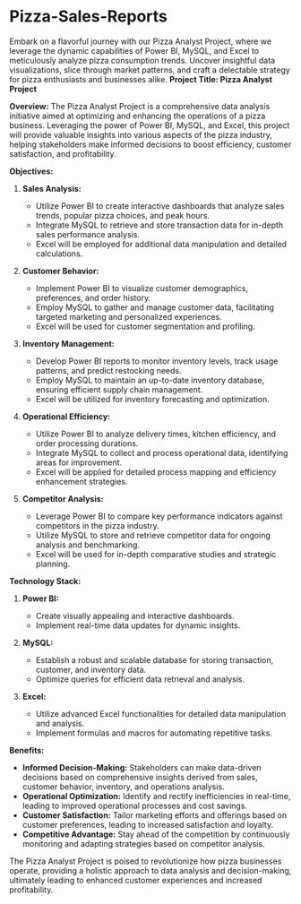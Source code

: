 # Pizza-Sales-Reports
 Embark on a flavorful journey with our Pizza Analyst Project, where we leverage the dynamic capabilities of Power BI, MySQL, and Excel to meticulously analyze pizza consumption trends. Uncover insightful data visualizations, slice through market patterns, and craft a delectable strategy for pizza enthusiasts and businesses alike.
 **Project Title: Pizza Analyst Project**

**Overview:**
The Pizza Analyst Project is a comprehensive data analysis initiative aimed at optimizing and enhancing the operations of a pizza business. Leveraging the power of Power BI, MySQL, and Excel, this project will provide valuable insights into various aspects of the pizza industry, helping stakeholders make informed decisions to boost efficiency, customer satisfaction, and profitability.

**Objectives:**
1. **Sales Analysis:**
   - Utilize Power BI to create interactive dashboards that analyze sales trends, popular pizza choices, and peak hours.
   - Integrate MySQL to retrieve and store transaction data for in-depth sales performance analysis.
   - Excel will be employed for additional data manipulation and detailed calculations.

2. **Customer Behavior:**
   - Implement Power BI to visualize customer demographics, preferences, and order history.
   - Employ MySQL to gather and manage customer data, facilitating targeted marketing and personalized experiences.
   - Excel will be used for customer segmentation and profiling.

3. **Inventory Management:**
   - Develop Power BI reports to monitor inventory levels, track usage patterns, and predict restocking needs.
   - Employ MySQL to maintain an up-to-date inventory database, ensuring efficient supply chain management.
   - Excel will be utilized for inventory forecasting and optimization.

4. **Operational Efficiency:**
   - Utilize Power BI to analyze delivery times, kitchen efficiency, and order processing durations.
   - Integrate MySQL to collect and process operational data, identifying areas for improvement.
   - Excel will be applied for detailed process mapping and efficiency enhancement strategies.

5. **Competitor Analysis:**
   - Leverage Power BI to compare key performance indicators against competitors in the pizza industry.
   - Utilize MySQL to store and retrieve competitor data for ongoing analysis and benchmarking.
   - Excel will be used for in-depth comparative studies and strategic planning.

**Technology Stack:**
1. **Power BI:**
   - Create visually appealing and interactive dashboards.
   - Implement real-time data updates for dynamic insights.

2. **MySQL:**
   - Establish a robust and scalable database for storing transaction, customer, and inventory data.
   - Optimize queries for efficient data retrieval and analysis.

3. **Excel:**
   - Utilize advanced Excel functionalities for detailed data manipulation and analysis.
   - Implement formulas and macros for automating repetitive tasks.

**Benefits:**
- **Informed Decision-Making:** Stakeholders can make data-driven decisions based on comprehensive insights derived from sales, customer behavior, inventory, and operations analysis.
- **Operational Optimization:** Identify and rectify inefficiencies in real-time, leading to improved operational processes and cost savings.
- **Customer Satisfaction:** Tailor marketing efforts and offerings based on customer preferences, leading to increased satisfaction and loyalty.
- **Competitive Advantage:** Stay ahead of the competition by continuously monitoring and adapting strategies based on competitor analysis.

The Pizza Analyst Project is poised to revolutionize how pizza businesses operate, providing a holistic approach to data analysis and decision-making, ultimately leading to enhanced customer experiences and increased profitability.
